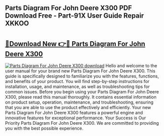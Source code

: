 ## Parts Diagram For John Deere X300 PDF Download Free - Part-91X User Guide Repair XKKOO

# <h2><a href="http://dftpfl.blite.top/?on=Parts+Diagram+For+John+Deere+X300">🔗Download New 👉🔴 Parts Diagram For John Deere X300</a></h2>

[![Parts Diagram For John Deere X300 download](https://i.imgur.com/lujVjoI.png)](http://dftpfl.blite.top/?on=Parts+Diagram+For+John+Deere+X300)
Hello and welcome to the user manual for your brand new Parts Diagram For John Deere X300. This guide is specifically designed to familiarize you with the features, functions, and benefits of your product. You will find step-by-step instructions for installation, usage, and maintenance, as well as troubleshooting tips for common issues. Before you begin using your Parts Diagram For John Deere X300, please read this manual thoroughly. It contains essential information on product setup, operation, maintenance, and troubleshooting, ensuring that you are able to use the product effectively and efficiently. Your new Parts Diagram For John Deere X300 features a powerful engine and innovative features for exceptional performance. Your Success is Our Priority Parts Diagram For John Deere X300. We are committed to providing you with the best possible experience.
